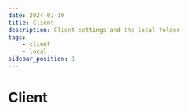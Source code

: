 ```yaml
---
date: 2024-01-10
title: Client
description: Client settings and the local folder
tags:
    - client
    - local
sidebar_position: 1
---
```


# Client